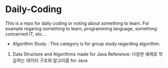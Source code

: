 # Daily-Coding
This is a repo for daily coding or noting about something to learn.
For example regaring something to learn, programming language, something concerned IT, etc...

- Algorithm Study
: This category is for group study regarding algorithm. 
1. Data Structure and Algorithms made for Java
   Reference: 다양한 예제로 학습하는 데이터 구조와 알고리즘 for Java
